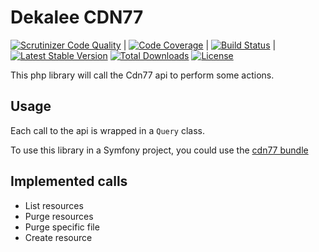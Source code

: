 Dekalee CDN77
=============

[![Scrutinizer Code Quality](https://scrutinizer-ci.com/g/dekalee/cdn77/badges/quality-score.png?b=master)](https://scrutinizer-ci.com/g/dekalee/cdn77/?branch=master) |
[![Code Coverage](https://scrutinizer-ci.com/g/dekalee/cdn77/badges/coverage.png?b=master)](https://scrutinizer-ci.com/g/dekalee/cdn77/?branch=master) |
[![Build Status](https://travis-ci.org/dekalee/cdn77.svg?branch=master)](https://travis-ci.org/dekalee/cdn77) |
[![Latest Stable Version](https://poser.pugx.org/dekalee/cdn77/v/stable)](https://packagist.org/packages/dekalee/cdn77)
[![Total Downloads](https://poser.pugx.org/dekalee/cdn77/downloads)](https://packagist.org/packages/dekalee/cdn77)
[![License](https://poser.pugx.org/dekalee/cdn77/license)](https://packagist.org/packages/dekalee/cdn77)

This php library will call the Cdn77 api to perform some actions.

Usage
-----

Each call to the api is wrapped in a `Query` class.

To use this library in a Symfony project, you could use the [cdn77 bundle](https://github.com/dekalee/cdn77-bundle)

Implemented calls
-----------------

- List resources
- Purge resources
- Purge specific file
- Create resource

